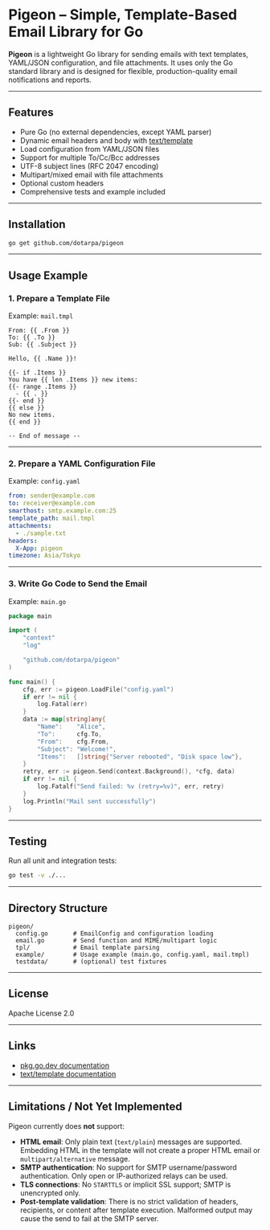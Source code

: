 # Pigeon – Simple, Template-Based Email Library for Go

**Pigeon** is a lightweight Go library for sending emails with text templates, YAML/JSON configuration, and file attachments.
It uses only the Go standard library and is designed for flexible, production-quality email notifications and reports.

---

## Features

- Pure Go (no external dependencies, except YAML parser)
- Dynamic email headers and body with [text/template](https://pkg.go.dev/text/template)
- Load configuration from YAML/JSON files
- Support for multiple To/Cc/Bcc addresses
- UTF-8 subject lines (RFC 2047 encoding)
- Multipart/mixed email with file attachments
- Optional custom headers
- Comprehensive tests and example included

---

## Installation

```sh
go get github.com/dotarpa/pigeon
```

---

## Usage Example

### 1. Prepare a Template File

Example: `mail.tmpl`

```
From: {{ .From }}
To: {{ .To }}
Sub: {{ .Subject }}

Hello, {{ .Name }}!

{{- if .Items }}
You have {{ len .Items }} new items:
{{- range .Items }}
  - {{ . }}
{{- end }}
{{ else }}
No new items.
{{ end }}

-- End of message --
```

---

### 2. Prepare a YAML Configuration File

Example: `config.yaml`

```yaml
from: sender@example.com
to: receiver@example.com
smarthost: smtp.example.com:25
template_path: mail.tmpl
attachments:
  - ./sample.txt
headers:
  X-App: pigeon
timezone: Asia/Tokyo
```

---

### 3. Write Go Code to Send the Email

Example: `main.go`

```go
package main

import (
	"context"
	"log"

	"github.com/dotarpa/pigeon"
)

func main() {
	cfg, err := pigeon.LoadFile("config.yaml")
	if err != nil {
		log.Fatal(err)
	}
	data := map[string]any{
		"Name":    "Alice",
		"To":      cfg.To,
		"From":    cfg.From,
		"Subject": "Welcome!",
		"Items":   []string{"Server rebooted", "Disk space low"},
	}
	retry, err := pigeon.Send(context.Background(), *cfg, data)
	if err != nil {
		log.Fatalf("Send failed: %v (retry=%v)", err, retry)
	}
	log.Println("Mail sent successfully")
}
```

---

## Testing

Run all unit and integration tests:

```sh
go test -v ./...
```

---

## Directory Structure

```
pigeon/
  config.go       # EmailConfig and configuration loading
  email.go        # Send function and MIME/multipart logic
  tpl/            # Email template parsing
  example/        # Usage example (main.go, config.yaml, mail.tmpl)
  testdata/       # (optional) test fixtures
```

---

## License

Apache License 2.0

---

## Links

- [pkg.go.dev documentation](https://pkg.go.dev/github.com/dotarpa/pigeon)
- [text/template documentation](https://pkg.go.dev/text/template)

---

## Limitations / Not Yet Implemented

Pigeon currently does **not** support:

- **HTML email**: Only plain text (`text/plain`) messages are supported. Embedding HTML in the template will not create a proper HTML email or `multipart/alternative` message.
- **SMTP authentication**: No support for SMTP username/password authentication. Only open or IP-authorized relays can be used.
- **TLS connections**: No `STARTTLS` or implicit SSL support; SMTP is unencrypted only.
- **Post-template validation**: There is no strict validation of headers, recipients, or content after template execution. Malformed output may cause the send to fail at the SMTP server.
